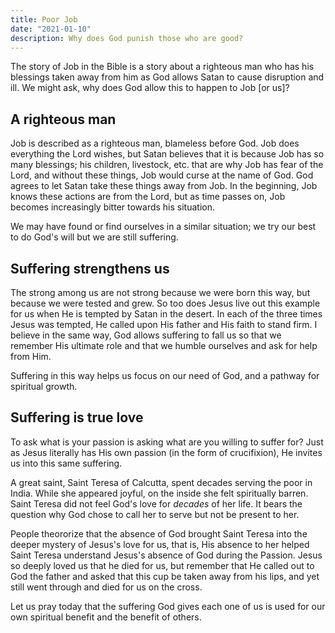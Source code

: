 ```yaml
---
title: Poor Job
date: "2021-01-10"
description: Why does God punish those who are good?
---
```


The story of Job in the Bible is a story about a righteous man who has his blessings taken away from him as God allows Satan to cause disruption and ill. We might ask, why does God allow this to happen to Job [or us]?

## A righteous man
Job is described as a righteous man, blameless before God. Job does everything the Lord wishes, but Satan believes that it is because Job has so many blessings; his children, livestock, etc. that are why Job has fear of the Lord, and without these things, Job would curse at the name of God. God agrees to let Satan take these things away from Job. In the beginning, Job knows these actions are from the Lord, but as time passes on, Job becomes increasingly bitter towards his situation.

We may have found or find ourselves in a similar situation; we try our best to do God's will but we are still suffering.

## Suffering strengthens us
The strong among us are not strong because we were born this way, but because we were tested and grew. So too does Jesus live out this example for us when He is tempted by Satan in the desert. In each of the three times Jesus was tempted, He called upon His father and His faith to stand firm. I believe in the same way, God allows suffering to fall us so that we remember His ultimate role and that we humble ourselves and ask for help from Him.

Suffering in this way helps us focus on our need of God, and a pathway for spiritual growth.

## Suffering is true love
To ask what is your passion is asking what are you willing to suffer for? Just as Jesus literally has His own passion (in the form of crucifixion), He invites us into this same suffering.

A great saint, Saint Teresa of Calcutta, spent decades serving the poor in India. While she appeared joyful, on the inside she felt spiritually barren. Saint Teresa did not feel God's love for _decades_ of her life. It bears the question why God chose to call her to serve but not be present to her.

People theororize that the absence of God brought Saint Teresa into the deeper mystery of Jesus's love for us, that is, His absence to her helped Saint Teresa understand Jesus's absence of God during the Passion. Jesus so deeply loved us that he died for us, but remember that He called out to God the father and asked that this cup be taken away from his lips, and yet still went through and died for us on the cross.

Let us pray today that the suffering God gives each one of us is used for our own spiritual benefit and the benefit of others.